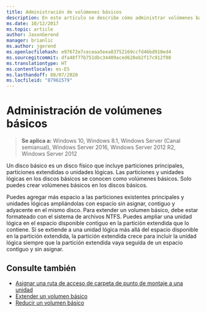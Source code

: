 ```yaml
---
title: Administración de volúmenes básicos
description: En este artículo se describe cómo administrar volúmenes básicos.
ms.date: 10/12/2017
ms.topic: article
author: JasonGerend
manager: brianlic
ms.author: jgerend
ms.openlocfilehash: e97672e7ceceaa5eea83752169ccfd46bd910ed4
ms.sourcegitcommit: dfa48f77b751dbc34409aced628eb2f17c912f08
ms.translationtype: HT
ms.contentlocale: es-ES
ms.lasthandoff: 08/07/2020
ms.locfileid: "87961579"
---
```

# <a name="manage-basic-volumes"></a>Administración de volúmenes básicos

> **Se aplica a:** Windows 10, Windows 8.1, Windows Server (Canal semianual), Windows Server 2016, Windows Server 2012 R2, Windows Server 2012

Un disco básico es un disco físico que incluye particiones principales, particiones extendidas o unidades lógicas. Las particiones y unidades lógicas en los discos básicos se conocen como volúmenes básicos. Solo puedes crear volúmenes básicos en los discos básicos.

Puedes agregar más espacio a las particiones existentes principales y unidades lógicas ampliándolas con espacio sin asignar, contiguo y adyacente en el mismo disco. Para extender un volumen básico, debe estar formateado con el sistema de archivos NTFS. Puedes ampliar una unidad lógica en el espacio disponible contiguo en la partición extendida que lo contiene. Si se extiende a una unidad lógica más allá del espacio disponible en la partición extendida, la partición extendida crece para incluir la unidad lógica siempre que la partición extendida vaya seguida de un espacio contiguo y sin asignar.

## <a name="see-also"></a>Consulte también

-   [Asignar una ruta de acceso de carpeta de punto de montaje a una unidad](assign-a-mount-point-folder-path-to-a-drive.md)
-   [Extender un volumen básico](extend-a-basic-volume.md)
-   [Reducir un volumen básico](shrink-a-basic-volume.md)